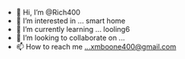 - 👋 Hi, I’m @Rich400
- 👀 I’m interested in ... smart home 
- 🌱 I’m currently learning ... looling6
- 💞️ I’m looking to collaborate on ...
- 📫 How to reach me ...xmboone400@gmail.com 

<!---
Rich400/Rich400 is a ✨ special ✨ repository because its `README.md` (this file) appears on your GitHub profile.
You can click the Preview link to take a look at your changes.
--->
